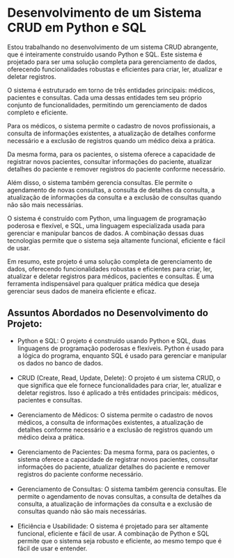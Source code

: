 <h1>Desenvolvimento de um Sistema CRUD em Python e SQL</h1>

<p>Estou trabalhando no desenvolvimento de um sistema CRUD abrangente, que é inteiramente construído usando Python e SQL. Este sistema é projetado para ser uma solução completa para gerenciamento de dados, oferecendo funcionalidades robustas e eficientes para criar, ler, atualizar e deletar registros.

O sistema é estruturado em torno de três entidades principais: médicos, pacientes e consultas. Cada uma dessas entidades tem seu próprio conjunto de funcionalidades, permitindo um gerenciamento de dados completo e eficiente.

Para os médicos, o sistema permite o cadastro de novos profissionais, a consulta de informações existentes, a atualização de detalhes conforme necessário e a exclusão de registros quando um médico deixa a prática.

Da mesma forma, para os pacientes, o sistema oferece a capacidade de registrar novos pacientes, consultar informações do paciente, atualizar detalhes do paciente e remover registros do paciente conforme necessário.

Além disso, o sistema também gerencia consultas. Ele permite o agendamento de novas consultas, a consulta de detalhes da consulta, a atualização de informações da consulta e a exclusão de consultas quando não são mais necessárias.

O sistema é construído com Python, uma linguagem de programação poderosa e flexível, e SQL, uma linguagem especializada usada para gerenciar e manipular bancos de dados. A combinação dessas duas tecnologias permite que o sistema seja altamente funcional, eficiente e fácil de usar.

Em resumo, este projeto é uma solução completa de gerenciamento de dados, oferecendo funcionalidades robustas e eficientes para criar, ler, atualizar e deletar registros para médicos, pacientes e consultas. É uma ferramenta indispensável para qualquer prática médica que deseja gerenciar seus dados de maneira eficiente e eficaz.</p>

<h2>Assuntos Abordados no Desenvolvimento do Projeto:</h2>
<ul>
  <li>Python e SQL: O projeto é construído usando Python e SQL, duas linguagens de programação poderosas e flexíveis. Python é usado para a lógica do programa, enquanto SQL é usado para gerenciar e manipular os dados no banco de dados.</li><br>
  
  <li>CRUD (Create, Read, Update, Delete): O projeto é um sistema CRUD, o que significa que ele fornece funcionalidades para criar, ler, atualizar e deletar registros. Isso é aplicado a três entidades principais: médicos, pacientes e consultas.</li><br>
  
  <li>Gerenciamento de Médicos: O sistema permite o cadastro de novos médicos, a consulta de informações existentes, a atualização de detalhes conforme necessário e a exclusão de registros quando um médico deixa a prática.</li><br>
  
  <li>Gerenciamento de Pacientes: Da mesma forma, para os pacientes, o sistema oferece a capacidade de registrar novos pacientes, consultar informações do paciente, atualizar detalhes do paciente e remover registros do paciente conforme necessário.</li><br>
  
  <li>Gerenciamento de Consultas: O sistema também gerencia consultas. Ele permite o agendamento de novas consultas, a consulta de detalhes da consulta, a atualização de informações da consulta e a exclusão de consultas quando não são mais necessárias.</li><br> 
  
  <li>Eficiência e Usabilidade: O sistema é projetado para ser altamente funcional, eficiente e fácil de usar. A combinação de Python e SQL permite que o sistema seja robusto e eficiente, ao mesmo tempo que é fácil de usar e entender.</li><br>

</ul>
